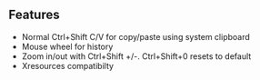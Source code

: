 ## Features
+ Normal Ctrl+Shift C/V for copy/paste using system clipboard
+ Mouse wheel for history
+ Zoom in/out with Ctrl+Shift +/-. Ctrl+Shift+0 resets to default
+ Xresources compatibilty
